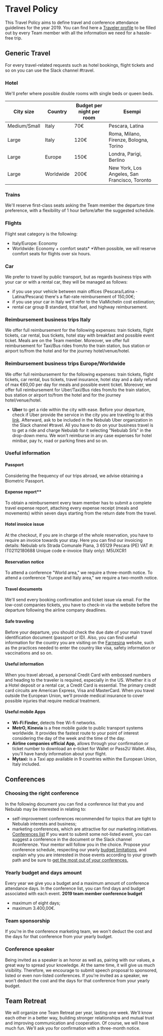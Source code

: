 # Travel Policy

This Travel Policy aims to define travel and conference attendance guidelines for the year 2019. You
can find here a [Traveler profile](https://drive.google.com/file/d/1aW0GJGBOhCsYzHR2vgt-d5yh0bN5-cqg/)
to be filled out by every Team member with all the information we need for a hassle-free trip.

## Generic Travel

For every travel-related requests such as hotel bookings, flight tickets and so on you can use the
Slack channel #travel.

### **Hotel**

We'll prefer where possible double rooms with single beds or queen beds.

| City size    | Country   | Budget per night per room | Esempi                                        |
|--------------|-----------|---------------------------|-----------------------------------------------|
| Medium/Small | Italy     | 70€                       | Pescara, Latina                               |
| Large        | Italy     | 120€                      | Roma, Milano, Firenze, Bologna, Torino        |
| Large        | Europe    | 150€                      | Londra, Parigi, Berlino                       |
| Large        | Worldwide | 200€                      | New York, Los Angeles, San Francisco, Toronto |

### Trains

We'll reserve first-class seats asking the Team member the departure time preference, with a
flexibility of 1 hour before/after the suggested schedule.

### **Flights**

Flight seat category is the following:
- Italy/Europe: Economy
- Worldwide: Economy + comfort seats*
*When possible, we will reserve comfort seats for flights over six hours.

### **Car**

We prefer to travel by public transport, but as regards business trips with your car or with a
rental car, they will be managed as follows:
- if you use your vehicle between main offices (Pescara/Latina - Latina/Pescara) there's a flat-rate
reimbursement of 150,00€;
- if you use your car in Italy we'll refer to the ViaMichelin cost estimation;
- rental car group B standard, total fuel, and highway reimbursement.

### Reimbursement **business trips Italy**

We offer full reimbursement for the following expenses: train tickets, flight tickets, car rental,
bus tickets, hotel stay with breakfast and possible event ticket. Meals are on the Team member.
Moreover, we offer full reimbursement for Taxi/Bus rides from/to the train station, bus station or
airport to/from the hotel and for the journey hotel/venue/hotel.

### Reimbursement **business trips Europe/Worldwide**

We offer full reimbursement for the following expenses: train tickets, flight tickets, car rental,
bus tickets, travel insurance, hotel stay and a daily refund of max €60,00 per day for meals and
possible event ticket.
Moreover, we offer full reimbursement for Uber/Taxi/Bus rides from/to the train station, bus station
or airport to/from the hotel and for the journey hotel/venue/hotel.
- **Uber** to get a ride within the city with ease. Before your departure, check if Uber provide the
service in the city you are traveling to at this [link](https://www.uber.com/it/cities/). Afterward,
ask to be included in the Nebulab Uber organization in the Slack channel #travel. All you have to do
on your business travel is to get a ride and charge Nebulab for it selecting "Nebulab Srls" in the
drop-down menu.
We won't reimburse in any case expenses for hotel minibar, pay tv, road or parking fines and so on.

### **Useful information**

#### Passport

Considering the frequency of our trips abroad, we advise obtaining a Biometric Passport.

#### Expense report**

To obtain a reimbursement every team member has to submit a complete travel expense report,
attaching every expense receipt (meals and movements) within seven days starting from the return
date from the travel.

#### Hotel invoice issue

At the checkout, if you are in charge of the whole reservation, you have to require an invoice
towards your stay. Here you can find our invoicing details:
Nebulab srls
Strada Comunale Piana, 3
65129 Pescara (PE)
VAT #: IT02112180688
Unique code e-invoice (Italy only): M5UXCR1

#### Reservation notice

To attend a conference "World area," we require a three-month notice.
To attend a conference "Europe and Italy area," we require a two-month notice.

#### Travel documents

We'll send every booking confirmation and ticket issue via email.
For the low-cost companies tickets, you have to check-in via the website before the departure
following the airline company deadlines.

#### Safe traveling

Before your departure, you should check the due date of your main travel identification document
(passport or ID). Also, you can find useful information for the country you are visiting on the
[Farnesina](http://www.viaggiaresicuri.it/home.html) website, such as the practices needed to enter
the country like visa, safety information or vaccinations and so on.

#### Useful information

When you travel abroad, a personal Credit Card with embossed numbers and heading to the traveler is
required, especially in the US. Whether it is of a Hotel deposit or a rental car, a Credit Card is
essential. The primary credit card circuits are American Express, Visa and MasterCard.
When you travel outside the European Union, we'll provide medical insurance to cover possible
injuries that require medical treatment.

#### Useful mobile Apps

- **Wi-Fi Finder,** detects free Wi-fi networks.
- **MetrO, Kinevia** is a free mobile guide to public transport systems worldwide. It provides the
fastest route to your point of interest considering the day of the week and the time of the day.
- **Airline companies official App,** allows through your confirmation or ticket number to download
an e-ticket for Wallet or Pass2U Wallet. Also, you'll have handy information about your flight.
- **Mytaxi:** is a Taxi app available in 9 countries within the European Union, Italy included.

## Conferences

### Choosing the right conference

In the following document you can find a conference list that you and Nebulab may be interested in
relating to:
- self-improvement conferences recommended for topics that are tight to Nebulab interests and
business;
- marketing conferences, which are attractive for our marketing initiatives.
[Conferences list](https://docs.google.com/document/d/1QX6YhV3GMPwE9sQ8x52wDhUzyhKRfXxG2jqAFrt3tsQ)
If you want to submit some not-listed event, you can suggest a conference in the document or the
Slack channel #conferenze.
Your mentor will follow you in the choice. Propose your conference schedule, respecting our yearly
[budget limitations](https://github.com/nebulab/playbook/blob/master/processes/travel-policy.md#yearly-budget-and-days-amount), and explain why you
are interested in those events according to your growth path and be sure to [get the most out of
your conferences.](https://github.com/nebulab/playbook/blob/master/personal-growth/conferences.md)

### Yearly budget and days amount

Every year we give you a budget and a maximum amount of conference attendance days. In the
conference list, you can find days and budget associated with each event.
**2019 team member conference budget**
- maximum of eight days;
- maximum 3.400,00€.

### Team sponsorship

If you're in the conference marketing team, we won't deduct the cost and the days for that
conference from your yearly budget.

### Conference speaker

Being invited as a speaker is an honor as well as, pairing with our values, a great way to spread
your knowledge. At the same time, it will give us much visibility. Therefore, we encourage to submit
speech proposal to sponsored, listed or even non-listed conferences. If you're invited as a speaker,
we won't deduct the cost and the days for that conference from your yearly budget.

## **Team Retreat**

We will organize one Team Retreat per year, lasting one week. We'll know each other in a better way,
building stronger relationships and mutual trust and improving communication and cooperation.
Of course, we will have much fun.
We'll ask you for confirmation with a three-month notice.
